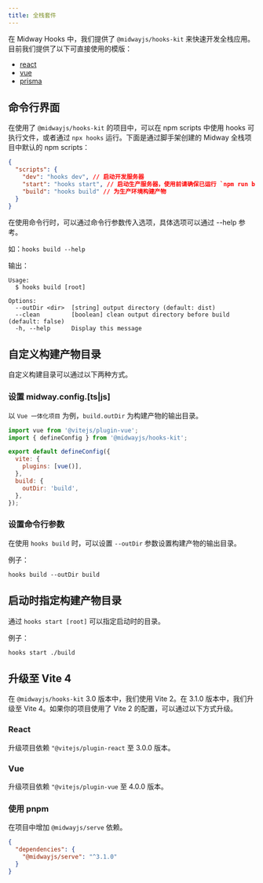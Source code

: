 ```yaml
---
title: 全栈套件
---
```


在 Midway Hooks 中，我们提供了 `@midwayjs/hooks-kit` 来快速开发全栈应用。目前我们提供了以下可直接使用的模版：

- [react](https://github.com/midwayjs/hooks/blob/main/examples/react)
- [vue](https://github.com/midwayjs/hooks/blob/main/examples/vue)
- [prisma](https://github.com/midwayjs/hooks/blob/main/examples/prisma)

## 命令行界面

在使用了 `@midwayjs/hooks-kit` 的项目中，可以在 npm scripts 中使用 hooks 可执行文件，或者通过 `npx hooks` 运行。下面是通过脚手架创建的 Midway 全栈项目中默认的 npm scripts：

```json
{
  "scripts": {
    "dev": "hooks dev", // 启动开发服务器
    "start": "hooks start", // 启动生产服务器，使用前请确保已运行 `npm run build`
    "build": "hooks build" // 为生产环境构建产物
  }
}
```

在使用命令行时，可以通过命令行参数传入选项，具体选项可以通过 --help 参考。

如：`hooks build --help`

输出：

```
Usage:
  $ hooks build [root]

Options:
  --outDir <dir>  [string] output directory (default: dist)
  --clean         [boolean] clean output directory before build (default: false)
  -h, --help      Display this message
```

## 自定义构建产物目录

自定义构建目录可以通过以下两种方式。

### 设置 midway.config.[ts|js]

以 `Vue 一体化项目` 为例，`build.outDir` 为构建产物的输出目录。

```js
import vue from '@vitejs/plugin-vue';
import { defineConfig } from '@midwayjs/hooks-kit';

export default defineConfig({
  vite: {
    plugins: [vue()],
  },
  build: {
    outDir: 'build',
  },
});
```

### 设置命令行参数

在使用 `hooks build` 时，可以设置 `--outDir` 参数设置构建产物的输出目录。

例子：

```
hooks build --outDir build
```

## 启动时指定构建产物目录

通过 `hooks start [root]` 可以指定启动时的目录。

例子：

```
hooks start ./build
```

## 升级至 Vite 4

在 `@midwayjs/hooks-kit` 3.0 版本中，我们使用 Vite 2。在 3.1.0 版本中，我们升级至 Vite 4。如果你的项目使用了 Vite 2 的配置，可以通过以下方式升级。

### React

升级项目依赖 `"@vitejs/plugin-react` 至 3.0.0 版本。

### Vue

升级项目依赖 `"@vitejs/plugin-vue` 至 4.0.0 版本。

### 使用 pnpm

在项目中增加 `@midwayjs/serve` 依赖。

```json
{
  "dependencies": {
    "@midwayjs/serve": "^3.1.0"
  }
}
```
